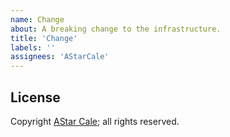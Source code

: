 ```yaml
---
name: Change
about: A breaking change to the infrastructure.
title: 'Change'
labels: ''
assignees: 'AStarCale'
---
```

## License

Copyright [AStar Cale](https://astarcale.net); all rights reserved.
